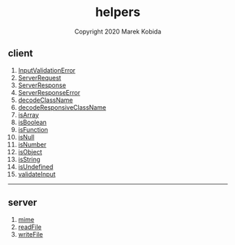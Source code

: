 <h1 align="center">helpers</h1>
<p align="center">Copyright 2020 Marek Kobida</p>

## client 

1. [InputValidationError](private/types/InputValidationError.ts)
1. [ServerRequest](private/ServerRequest.ts)
1. [ServerResponse](private/ServerResponse.ts)
1. [ServerResponseError](private/ServerResponseError.ts)
1. [decodeClassName](private/decodeClassName.ts)
1. [decodeResponsiveClassName](private/decodeResponsiveClassName.ts)
1. [isArray](private/types/isArray.ts)
1. [isBoolean](private/types/isBoolean.ts)
1. [isFunction](private/types/isFunction.ts)
1. [isNull](private/types/isNull.ts)
1. [isNumber](private/types/isNumber.ts)
1. [isObject](private/types/isObject.ts)
1. [isString](private/types/isString.ts)
1. [isUndefined](private/types/isUndefined.ts)
1. [validateInput](private/types/validateInput.ts)

---

## server

1. [mime](private/mime.ts)
1. [readFile](private/readFile.ts)
1. [writeFile](private/writeFile.ts)

